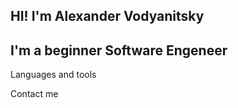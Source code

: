 ## HI! I'm Alexander Vodyanitsky


## I'm a beginner Software Engeneer
Languages and tools

Contact me
